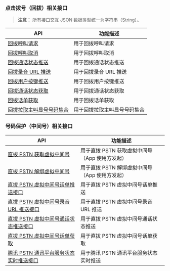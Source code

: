 

### 点击拨号（回拨）相关接口

> **注意：**
所有接口交互 JSON 数据类型统一为字符串（String）。


| API       | 功能描述                          |
| -------- | ----------------------------- |
| [回拨呼叫请求](https://cloud.tencent.com/document/product/610/11851) | 用于回拨呼叫请求 |
| [回拨呼叫取消](https://cloud.tencent.com/document/product/610/11850) | 用于回拨呼叫取消 |
| [回拨通话状态推送](https://cloud.tencent.com/document/product/610/11897) | 用于回拨通话状态推送 |
| [回拨录音 URL 推送](https://cloud.tencent.com/document/product/610/11896) | 用于回拨录音 URL 推送 |
| [回拨用户按键推送](https://cloud.tencent.com/document/product/610/11853) | 用于回拨用户按键推送 |
| [回拨通话状态获取](https://cloud.tencent.com/document/product/610/11898) | 用于回拨通话状态获取 |
| [回拨话单获取](https://cloud.tencent.com/document/product/610/11854) | 用于回拨话单获取 |
| [回拨拉取主叫显号号码集合](https://cloud.tencent.com/document/product/610/11852) | 用于回拨拉取主叫显号号码集合 |

### 号码保护（中间号）相关接口

| API       | 功能描述                          |
| -------- | ----------------------------- |
| [直拨 PSTN 获取虚拟中间号](https://cloud.tencent.com/document/product/610/12009) | 用于直拨 PSTN 获取虚拟中间号（App 使用方发起） |
| [直拨 PSTN 解绑虚拟中间号](https://cloud.tencent.com/document/product/610/12068) | 用于直拨 PSTN 解绑虚拟中间号（App 使用方发起） |
| [直拨 PSTN 虚拟中间号话单推送接口](https://cloud.tencent.com/document/product/610/12011) | 用于直拨 PSTN 虚拟中间号话单推送 |
| [直拨 PSTN 虚拟中间号录音 URL 推送接口](https://cloud.tencent.com/document/product/610/12010) | 用于直拨 PSTN 虚拟中间号录音 URL 推送 |
| [直拨 PSTN 虚拟中间号通话状态推送接口](https://cloud.tencent.com/document/product/610/12067) | 用于直拨 PSTN 虚拟中间号通话状态推送 |
| [直拨 PSTN 虚拟中间号话单获取](https://cloud.tencent.com/document/product/610/12066) | 用于直拨 PSTN 虚拟中间号话单获取 |
| [腾讯 PSTN 通讯平台服务状态实时推送接口](https://cloud.tencent.com/document/product/610/12084) | 用于腾讯 PSTN 通讯平台服务状态实时推送 |

